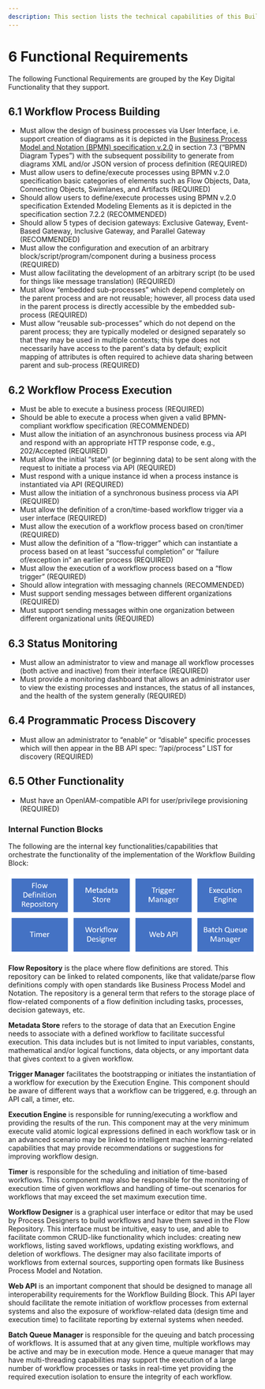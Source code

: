 ```yaml
---
description: This section lists the technical capabilities of this Building Block.
---
```


# 6 Functional Requirements

The following Functional Requirements are grouped by the Key Digital Functionality that they support.

## 6.1 Workflow Process Building

* Must allow the design of business processes via User Interface, i.e. support creation of diagrams as it is depicted in the [Business Process Model and Notation (BPMN) specification v.2.0](https://www.omg.org/spec/BPMN/2.0/PDF) in section 7.3 (“BPMN Diagram Types”) with the subsequent possibility to generate from diagrams XML and/or JSON version of process definition (REQUIRED)
* Must allow users to define/execute processes using BPMN v.2.0 specification basic categories of elements such as Flow Objects, Data, Connecting Objects, Swimlanes, and Artifacts (REQUIRED)
* Should allow users to define/execute processes using BPMN v.2.0 specification Extended Modeling Elements as it is depicted in the specification section 7.2.2 (RECOMMENDED)
* Should allow 5 types of decision gateways: Exclusive Gateway, Event-Based Gateway, Inclusive Gateway, and Parallel Gateway (RECOMMENDED)
* Must allow the configuration and execution of an arbitrary block/script/program/component during a business process (REQUIRED)
* Must allow facilitating the development of an arbitrary script (to be used for things like message translation) (REQUIRED)
* Must allow “embedded sub-processes” which depend completely on the parent process and are not reusable; however, all process data used in the parent process is directly accessible by the embedded sub-process (REQUIRED)
* Must allow “reusable sub-processes” which do not depend on the parent process; they are typically modeled or designed separately so that they may be used in multiple contexts; this type does not necessarily have access to the parent's data by default; explicit mapping of attributes is often required to achieve data sharing between parent and sub-process (REQUIRED)

## 6.2 Workflow Process Execution

* Must be able to execute a business process (REQUIRED)
* Should be able to execute a process when given a valid BPMN-compliant workflow specification (RECOMMENDED)
* Must allow the initiation of an asynchronous business process via API and respond with an appropriate HTTP response code, e.g., 202/Accepted (REQUIRED)
* Must allow the initial “state” (or beginning data) to be sent along with the request to initiate a process via API (REQUIRED)
* Must respond with a unique instance id when a process instance is instantiated via API (REQUIRED)
* Must allow the initiation of a synchronous business process via API (REQUIRED)
* Must allow the definition of a cron/time-based workflow trigger via a user interface (REQUIRED)
* Must allow the execution of a workflow process based on cron/timer (REQUIRED)
* Must allow the definition of a “flow-trigger” which can instantiate a process based on at least “successful completion” or “failure of/exception in” an earlier process (REQUIRED)
* Must allow the execution of a workflow process based on a “flow trigger” (REQUIRED)
* Should allow integration with messaging channels (RECOMMENDED)
* Must support sending messages between different organizations (REQUIRED)
* Must support sending messages within one organization between different organizational units (REQUIRED)

## 6.3 Status Monitoring

* Must allow an administrator to view and manage all workflow processes (both active and inactive) from their interface (REQUIRED)
* Must provide a monitoring dashboard that allows an administrator user to view the existing processes and instances, the status of all instances, and the health of the system generally (REQUIRED)

## 6.4 Programmatic Process Discovery

* Must allow an administrator to “enable” or “disable” specific processes which will then appear in the BB API spec: “/api/process” LIST for discovery (REQUIRED)

## 6.5 Other Functionality

* Must have an OpenIAM-compatible API for user/privilege provisioning (REQUIRED)

### Internal Function Blocks

The following are the internal key functionalities/capabilities that orchestrate the functionality of the implementation of the Workflow Building Block:

![Blocks containing internal key functionalities of the Workflow Building Block](../diagrams/image6.png)

**Flow Repository** is the place where flow definitions are stored. This repository can be linked to related components, like that validate/parse flow definitions comply with open standards like Business Process Model and Notation. The repository is a general term that refers to the storage place of flow-related components of a flow definition including tasks, processes, decision gateways, etc.

**Metadata Store** refers to the storage of data that an Execution Engine needs to associate with a defined workflow to facilitate successful execution. This data includes but is not limited to input variables, constants, mathematical and/or logical functions, data objects, or any important data that gives context to a given workflow.

**Trigger Manager** facilitates the bootstrapping or initiates the instantiation of a workflow for execution by the Execution Engine. This component should be aware of different ways that a workflow can be triggered, e.g. through an API call, a timer, etc.

**Execution Engine** is responsible for running/executing a workflow and providing the results of the run. This component may at the very minimum execute valid atomic logical expressions defined in each workflow task or in an advanced scenario may be linked to intelligent machine learning-related capabilities that may provide recommendations or suggestions for improving workflow design.

**Timer** is responsible for the scheduling and initiation of time-based workflows. This component may also be responsible for the monitoring of execution time of given workflows and handling of time-out scenarios for workflows that may exceed the set maximum execution time.

**Workflow Designer** is a graphical user interface or editor that may be used by Process Designers to build workflows and have them saved in the Flow Repository. This interface must be intuitive, easy to use, and able to facilitate common CRUD-like functionality which includes: creating new workflows, listing saved workflows, updating existing workflows, and deletion of workflows. The designer may also facilitate imports of workflows from external sources, supporting open formats like Business Process Model and Notation.

**Web API** is an important component that should be designed to manage all interoperability requirements for the Workflow Building Block. This API layer should facilitate the remote initiation of workflow processes from external systems and also the exposure of workflow-related data (design time and execution time) to facilitate reporting by external systems when needed.

**Batch Queue Manager** is responsible for the queuing and batch processing of workflows. It is assumed that at any given time, multiple workflows may be active and may be in execution mode. Hence a queue manager that may have multi-threading capabilities may support the execution of a large number of workflow processes or tasks in real-time yet providing the required execution isolation to ensure the integrity of each workflow.
